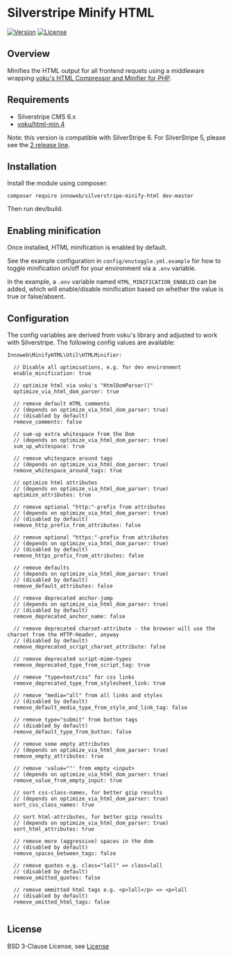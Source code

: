 # Silverstripe Minify HTML

[![Version](http://img.shields.io/packagist/v/innoweb/silverstripe-minify-html.svg?style=flat-square)](https://packagist.org/packages/innoweb/silverstripe-minify-html)
[![License](http://img.shields.io/packagist/l/innoweb/silverstripe-minify-html.svg?style=flat-square)](license.md)

## Overview

Minifies the HTML output for all frontend requets using a middleware wrapping [voku's HTML Compressor and Minifier for PHP](https://packagist.org/packages/voku/html-min).

## Requirements

* Silverstripe CMS 6.x
* [voku/html-min 4](https://packagist.org/packages/voku/html-min)

Note: this version is compatible with SilverStripe 6. For SilverStripe 5, please see the [2 release line](https://github.com/xini/silverstripe-minify-html/tree/2).

## Installation

Install the module using composer:
```
composer require innoweb/silverstripe-minify-html dev-master
```
Then run dev/build.

## Enabling minification

Once installed, HTML minification is enabled by default.

See the example configuration in `config/envtoggle.yml.example` for how to toggle minification on/off for your environment via a `.env` variable.

In the example, a `.env` variable named `HTML_MINIFICATION_ENABLED` can be added, which will enable/disable minification based on whether the value is true or false/absent.

## Configuration

The config variables are derived from voku's library and adjusted to work with Silverstripe. The following config values are available:

```
Innoweb\MinifyHTML\Util\HTMLMinifier:

  // Disable all optimisations, e.g. for dev environment
  enable_minification: true
  
  // optimize html via voku's "HtmlDomParser()"
  optimize_via_html_dom_parser: true 
  
  // remove default HTML comments 
  // (depends on optimize_via_html_dom_parser: true)
  // (disabled by default)
  remove_comments: false 
  
  // sum-up extra whitespace from the Dom
  // (depends on optimize_via_html_dom_parser: true)
  sum_up_whitespace: true 
  
  // remove whitespace around tags
  // (depends on optimize_via_html_dom_parser: true)
  remove_whitespace_around_tags: true 
  
  // optimize html attributes
  // (depends on optimize_via_html_dom_parser: true)
  optimize_attributes: true 
  
  // remove optional "http:"-prefix from attributes
  // (depends on optimize_via_html_dom_parser: true)
  // (disabled by default)
  remove_http_prefix_from_attributes: false 
  
  // remove optional "https:"-prefix from attributes
  // (depends on optimize_via_html_dom_parser: true)
  // (disabled by default)
  remove_https_prefix_from_attributes: false 
  
  // remove defaults
  // (depends on optimize_via_html_dom_parser: true)
  // (disabled by default)
  remove_default_attributes: false 
  
  // remove deprecated anchor-jump
  // (depends on optimize_via_html_dom_parser: true)
  // (disabled by default)
  remove_deprecated_anchor_name: false 
  
  // remove deprecated charset-attribute - the browser will use the charset from the HTTP-Header, anyway
  // (disabled by default)
  remove_deprecated_script_charset_attribute: false 
  
  // remove deprecated script-mime-types
  remove_deprecated_type_from_script_tag: true 
  
  // remove "type=text/css" for css links
  remove_deprecated_type_from_stylesheet_link: true 
  
  // remove "media="all" from all links and styles
  // (disabled by default)
  remove_default_media_type_from_style_and_link_tag: false 
  
  // remove type="submit" from button tags
  // (disabled by default)
  remove_default_type_from_button: false 
  
  // remove some empty attributes
  // (depends on optimize_via_html_dom_parser: true)
  remove_empty_attributes: true 
  
  // remove 'value=""' from empty <input>
  // (depends on optimize_via_html_dom_parser: true)
  remove_value_from_empty_input: true 
  
  // sort css-class-names, for better gzip results
  // (depends on optimize_via_html_dom_parser: true)
  sort_css_class_names: true 
  
  // sort html-attributes, for better gzip results
  // (depends on optimize_via_html_dom_parser: true)
  sort_html_attributes: true 
  
  // remove more (aggressive) spaces in the dom
  // (disabled by default)
  remove_spaces_between_tags: false 
  
  // remove quotes e.g. class="lall" => class=lall
  // (disabled by default)
  remove_omitted_quotes: false 
  
  // remove ommitted html tags e.g. <p>lall</p> => <p>lall 
  // (disabled by default)
  remove_omitted_html_tags: false 
  
```

## License

BSD 3-Clause License, see [License](license.md)
